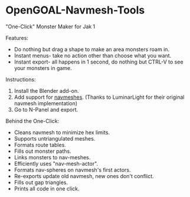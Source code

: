 # OpenGOAL-Navmesh-Tools
"One-Click" Monster Maker for Jak 1

Features:
- Do nothing but drag a shape to make an area monsters roam in.
- Instant menus- take no action other than choose what you want.
- Instant export- all happens in 1 second, do nothing but CTRL-V to see your monsters in game.

Instructions:
1. Install the Blender add-on.
2. Add support for [navmeshes](https://github.com/LuminarLight/LL-OpenGOAL-ModBase/commit/4f897008fa2ec8809e04c2b32d5ef9c329afede8?diff=unified&w=0). (Thanks to LuminarLight for their original navmesh implementation)
3. Go to N-Panel and export.

Behind the One-Click:
- Cleans navmesh to minimize hex limits.
- Supports untriangulated meshes.
- Formats route tables.
- Fills out monster paths.
- Links monsters to nav-meshes.
- Efficiently uses "nav-mesh-actor".
- Formats nav-spheres on navmesh's first actors.
- Re-exports update old navmesh, new ones don't conflict.
- Fills out gap triangles.
- Prints all code in one click.
